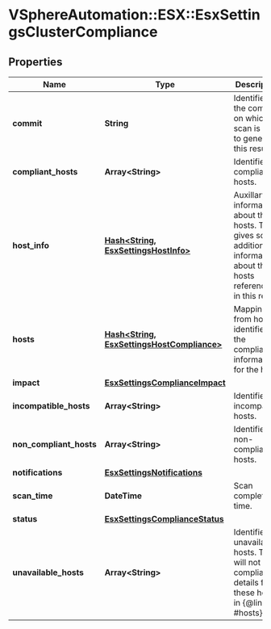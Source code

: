 # VSphereAutomation::ESX::EsxSettingsClusterCompliance

## Properties
Name | Type | Description | Notes
------------ | ------------- | ------------- | -------------
**commit** | **String** | Identifier of the commit on which the scan is run to generate this result. | [optional] 
**compliant_hosts** | **Array&lt;String&gt;** | Identifiers of compliant hosts. | 
**host_info** | [**Hash&lt;String, EsxSettingsHostInfo&gt;**](EsxSettingsHostInfo.md) | Auxillary information about the hosts. This gives some additional information about the hosts referenced in this result. | 
**hosts** | [**Hash&lt;String, EsxSettingsHostCompliance&gt;**](EsxSettingsHostCompliance.md) | Mapping from host identifier to the compliance information for the host. | 
**impact** | [**EsxSettingsComplianceImpact**](EsxSettingsComplianceImpact.md) |  | 
**incompatible_hosts** | **Array&lt;String&gt;** | Identifiers of incompatible hosts. | 
**non_compliant_hosts** | **Array&lt;String&gt;** | Identifiers of non-compliant hosts. | 
**notifications** | [**EsxSettingsNotifications**](EsxSettingsNotifications.md) |  | 
**scan_time** | **DateTime** | Scan completion time. | 
**status** | [**EsxSettingsComplianceStatus**](EsxSettingsComplianceStatus.md) |  | 
**unavailable_hosts** | **Array&lt;String&gt;** | Identifiers of unavailable hosts. There will not be compliance details for these hosts in {@link #hosts}. | 


